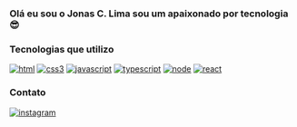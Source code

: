 ### Olá eu sou o Jonas C. Lima sou um apaixonado por tecnologia😎

### Tecnologias que utilizo
[![html](https://img.shields.io/badge/HTML-239120?style=for-the-badge&logo=html5&logoColor=white)]()
[![css3](https://img.shields.io/badge/CSS-239120?&style=for-the-badge&logo=css3&logoColor=white)]()
[![javascript](https://img.shields.io/badge/JavaScript-F7DF1E?style=for-the-badge&logo=javascript&logoColor=black)]()
[![typescript](https://img.shields.io/badge/TypeScript-007ACC?style=for-the-badge&logo=typescript&logoColor=white)]()
[![node](https://img.shields.io/badge/Node.js-43853D?style=for-the-badge&logo=node.js&logoColor=white)]()
[![react](https://img.shields.io/badge/React-20232A?style=for-the-badge&logo=react&logoColor=61DAFB)]()

### Contato
[![instagram](https://img.shields.io/badge/Instagram-E4405F?style=for-the-badge&logo=instagram&logoColor=white)](https://www.instagram.com/jonas259234/)
